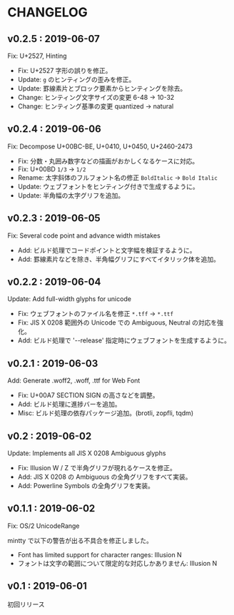 CHANGELOG
=======================================================================

v0.2.5 : 2019-06-07
-----------------------------------------------------------------------
Fix: U+2527, Hinting

* Fix: U+2527 字形の誤りを修正。
* Update: `g` のヒンティングの歪みを修正。
* Update: 罫線素片とブロック要素からヒンティングを除去。
* Change: ヒンティング文字サイズの変更 6-48 -> 10-32
* Change: ヒンティング基準の変更 quantized -> natural


v0.2.4 : 2019-06-06
-----------------------------------------------------------------------
Fix: Decompose U+00BC-BE, U+0410, U+0450, U+2460-2473

* Fix: 分数・丸囲み数字などの描画がおかしくなるケースに対応。
* Fix: U+00BD `1/3` -> `1/2`
* Rename: 太字斜体のフルフォント名の修正 `BoldItalic` -> `Bold Italic`
* Update: ウェブフォントをヒンティング付きで生成するように。
* Update: 半角幅の太字グリフを追加。


v0.2.3 : 2019-06-05
-----------------------------------------------------------------------
Fix: Several code point and advance width mistakes

* Add: ビルド処理でコードポイントと文字幅を検証するように。
* Add: 罫線素片などを除き、半角幅グリフにすべてイタリック体を追加。


v0.2.2 : 2019-06-04
-----------------------------------------------------------------------
Update: Add full-width glyphs for unicode

* Fix: ウェブフォントのファイル名を修正 `*.tff` -> `*.ttf`
* Fix: JIS X 0208 範囲外の Unicode での Ambiguous, Neutral の対応を強化。
* Add: ビルド処理で '--release' 指定時にウェブフォントを生成するように。


v0.2.1 : 2019-06-03
-----------------------------------------------------------------------
Add: Generate .woff2, .woff, .ttf for Web Font

* Fix: U+00A7 SECTION SIGN の高さなどを調整。
* Add: ビルド処理に進捗バーを追加。
* Misc: ビルド処理の依存パッケージ追加。(brotli, zopfli, tqdm)


v0.2 : 2019-06-02
-----------------------------------------------------------------------
Update: Implements all JIS X 0208 Ambiguous glyphs

* Fix: Illusion W / Z で半角グリフが現れるケースを修正。
* Add: JIS X 0208 の Ambiguous の全角グリフをすべて実装。
* Add: Powerline Symbols の全角グリフを実装。


v0.1.1 : 2019-06-02
-----------------------------------------------------------------------
Fix: OS/2 UnicodeRange

mintty で以下の警告が出る不具合を修正しました。

* Font has limited support for character ranges: Illusion N
* フォントは文字の範囲について限定的な対応しかありません: Illusion N


v0.1 : 2019-06-01
-----------------------------------------------------------------------
初回リリース
